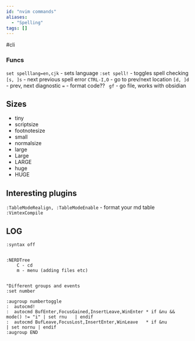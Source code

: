 ```yaml
---
id: "nvim commands"
aliases:
  - "Spelling"
tags: []
---
```


#cli

### Funcs

`set spelllang=en,cjk` - sets language
`:set spell!` - toggles spell checking
`[s, ]s` - next previous spell error
`CTRL-I,O`  - go to prev/next location
`[d, ]d` - prev, next diagnostic
`=` - format code??
` gf` - go file, works with obsidian

## Sizes
- tiny
- scriptsize
- footnotesize
- small
- normalsize
- large
- Large
- LARGE
- huge
- HUGE

## Interesting plugins
`:TableModeRealign, :TableModeEnable` - format your md table
`:VimtexCompile` 


## LOG

```
:syntax off


:NERDTree
    C - cd
    m - menu (adding files etc)


"Different groups and events
:set number

:augroup numbertoggle
:  autocmd!
:  autocmd BufEnter,FocusGained,InsertLeave,WinEnter * if &nu && mode() != "i" | set rnu   | endif
:  autocmd BufLeave,FocusLost,InsertEnter,WinLeave   * if &nu                  | set nornu | endif
:augroup END
```
